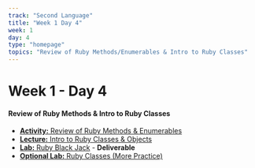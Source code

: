 ```yaml
---
track: "Second Language"
title: "Week 1 Day 4"
week: 1
day: 4
type: "homepage"
topics: "Review of Ruby Methods/Enumerables & Intro to Ruby Classes"
---
```


# Week 1 - Day 4

#### Review of Ruby Methods & Intro to Ruby Classes 

- [**Activity:** Review of Ruby Methods & Enumerables](/second-language/week-1/day-4/lecture-materials/ruby-methods-and-enumerables)
- [**Lecture:** Intro  to Ruby Classes & Objects](/second-language/week-1/day-4/lecture-materials/ruby-classes-and-objects)
- [**Lab:** Ruby Black Jack](/second-language/week-1/day-4/labs/ruby-blackjack) - **Deliverable**
- [**Optional Lab:** Ruby Classes (More Practice)](/second-language/week-1/day-4/labs/ruby-classes-lab)

<!-- 
<br>
<br>
<hr>
<br>
<br>

### Lesson Recordings

- [**Ruby Methods and Enumerables Activity**]()
- [**Ruby Classes**]()

-->
